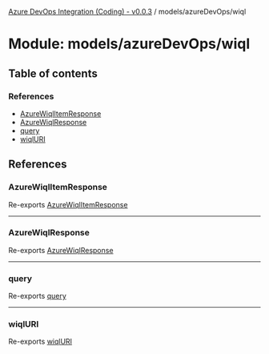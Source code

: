 [Azure DevOps Integration (Coding) - v0.0.3](../README.md) / models/azureDevOps/wiql

# Module: models/azureDevOps/wiql

## Table of contents

### References

- [AzureWiqlItemResponse](models_azureDevOps_wiql.md#azurewiqlitemresponse)
- [AzureWiqlResponse](models_azureDevOps_wiql.md#azurewiqlresponse)
- [query](models_azureDevOps_wiql.md#query)
- [wiqlURI](models_azureDevOps_wiql.md#wiqluri)

## References

### AzureWiqlItemResponse

Re-exports [AzureWiqlItemResponse](../classes/models_azureDevOps_wiql_azureWiqlItemResponse.AzureWiqlItemResponse.md)

___

### AzureWiqlResponse

Re-exports [AzureWiqlResponse](../classes/models_azureDevOps_wiql_azureWiqlResponse.AzureWiqlResponse.md)

___

### query

Re-exports [query](models_azureDevOps_wiql_query.md#query)

___

### wiqlURI

Re-exports [wiqlURI](models_azureDevOps_wiql_resourceURI.md#wiqluri)
